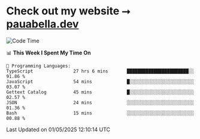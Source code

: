 # Check out my website ⭢ [pauabella.dev](https://pauabella.dev)

<!--START_SECTION:waka-->
![Code Time](http://img.shields.io/badge/Code%20Time-4%2C379%20hrs%2054%20mins-blue)

📊 **This Week I Spent My Time On** 

```text
💬 Programming Languages: 
TypeScript               27 hrs 6 mins       ███████████████████████░░   91.86 % 
JavaScript               54 mins             █░░░░░░░░░░░░░░░░░░░░░░░░   03.07 % 
Gettext Catalog          45 mins             █░░░░░░░░░░░░░░░░░░░░░░░░   02.57 % 
JSON                     24 mins             ░░░░░░░░░░░░░░░░░░░░░░░░░   01.36 % 
Bash                     15 mins             ░░░░░░░░░░░░░░░░░░░░░░░░░   00.88 % 
```


 Last Updated on 01/05/2025 12:10:14 UTC
<!--END_SECTION:waka-->
